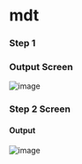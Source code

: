# mdt

### Step 1 
### Output Screen

![image](https://github.com/smitesht/mdt/assets/52151346/f2bd652f-8fd3-4f93-ae6e-0043c8c81c11)

### Step 2 Screen

#### Output
![image](https://github.com/smitesht/mdt/assets/52151346/5a359a2e-2557-4eda-a10e-e44318d81641)





